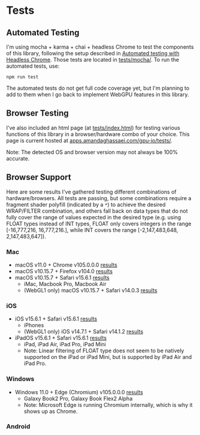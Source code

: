 # Tests

## Automated Testing

I'm using mocha + karma + chai + headless Chrome to test the components of this library, following the setup described in [Automated testing with Headless Chrome](https://developer.chrome.com/blog/headless-karma-mocha-chai/).  Those tests are located in [tests/mocha/](https://github.com/amandaghassaei/gpu-io/blob/main/tests/mocha/).  To run the automated tests, use:

```
npm run test
```

The automated tests do not get full code coverage yet, but I'm planning to add to them when I go back to implement WebGPU features in this library.


## Browser Testing

I've also included an html page (at [tests/index.html](https://github.com/amandaghassaei/gpu-io/blob/main/tests/index.html)) for testing various functions of this library in a browser/hardware combo of your choice.  This page is current hosted at [apps.amandaghassaei.com/gpu-io/tests/](http://apps.amandaghassaei.com/gpu-io/tests/).

Note: The detected OS and browser version may not always be 100% accurate.


## Browser Support

Here are some results I've gathered testing different combinations of hardware/browsers.  All tests are passing, but some combinations require a fragment shader polyfill (indicated by a `*`) to achieve the desired WRAP/FILTER combination, and others fall back on data types that do not fully cover the range of values expected in the desired type (e.g. using FLOAT types instead of INT types, FLOAT only covers integers in the range [-16,777,216, 16,777,216.], while INT covers the range [-2,147,483,648, 2,147,483,647]).


### Mac

- macOS v11.0 + Chrome v105.0.0.0 [results](results/READWRITE_Chrome_v105.0.0.0_macOS_v11.0.png)
- macOS v10.15.7 + Firefox v104.0 [results](results/READWRITE_Firefox_v104.0_macOS_v10.15.7.png)
- macOS v10.15.7 + Safari v15.6.1 [results](results/READWRITE_Safari_v15.6.1_macOS_v10.15.7.png)
    - iMac, Macbook Pro, Macbook Air
    - (WebGL1 only) macOS v10.15.7 + Safari v14.0.3 [results](results/READWRITE_Safari_v14.0.3_macOS_v10.15.7.png)


### iOS

- iOS v15.6.1 + Safari v15.6.1 [results](results/READWRITE_Safari_v15.6.1_iOS_v15.6.1.png)
    - iPhones
    - (WebGL1 only) iOS v14.7.1 + Safari v14.1.2  [results](results/READWRITE_Safari_v14.1.2_iOS_v14.7.1.png)
- iPadOS v15.6.1 + Safari v15.6.1 [results](results/READWRITE_Safari_v15.6.1_ipadOS_v15.6.1.png)
    - iPad, iPad Air, iPad Pro, iPad Mini
    - Note: Linear filtering of FLOAT type does not seem to be natively supported on the iPad or iPad Mini, but is supported by iPad Air and iPad Pro.


### Windows

- Windows 11.0 + Edge (Chromium) v105.0.0.0 [results](results/READWRITE_Chrome_v105.0.0.0_Windows_v11.0.png)
    - Galaxy Book2 Pro, Galaxy Book Flex2 Alpha
    - Note: Microsoft Edge is running Chromium internally, which is why it shows up as Chrome.


### Android

